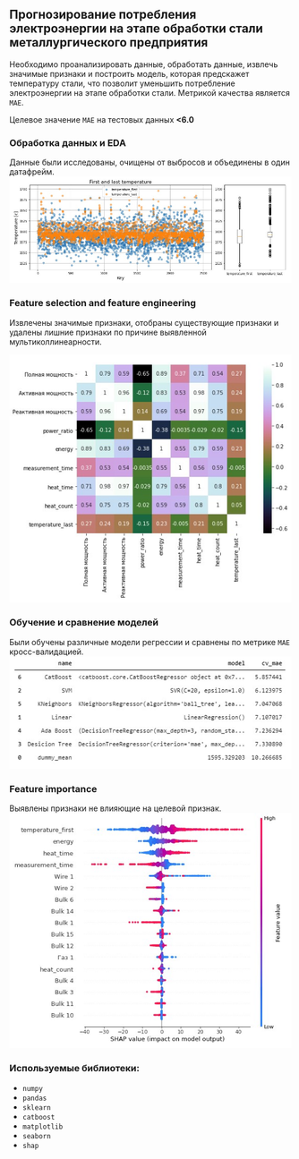 ## Прогнозирование потребления электроэнергии на этапе обработки стали металлургического предприятия

Необходимо проанализировать данные, обработать данные, извлечь значимые признаки и построить модель, которая предскажет температуру стали, что позволит уменьшить потребление электроэнергии на этапе обработки стали.
Метрикой качества является `MAE`. 

Целевое значение `МАЕ` на тестовых данных **<6.0**

### Обработка данных и EDA
Данные были исследованы, очищены от выбросов и объединены в один датафрейм.
![EDA](https://github.com/brut0/yandex.praktikum_ds_projects/blob/main/Temperature_of_steel/pics/EDA_temperature.jpg)

### Feature selection and feature engineering
Извлечены значимые признаки, отобраны существующие признаки и удалены лишние признаки по причине выявленной мультиколлинеарности.

![feature](https://github.com/brut0/yandex.praktikum_ds_projects/blob/main/Temperature_of_steel/pics/feature_selection.jpg)

### Обучение и сравнение моделей
Были обучены различные модели регрессии и сравнены по метрике `МАЕ` кросс-валидацией.
![model](https://github.com/brut0/yandex.praktikum_ds_projects/blob/main/Temperature_of_steel/pics/model_comparison.jpg)

### Feature importance
Выявлены признаки не влияющие на целевой признак.
![shap](https://github.com/brut0/yandex.praktikum_ds_projects/blob/main/Temperature_of_steel/pics/feature_importance.jpg)

### Используемые библиотеки:
- `numpy`
- `pandas`
- `sklearn`
- `catboost`
- `matplotlib`
- `seaborn`
- `shap`
